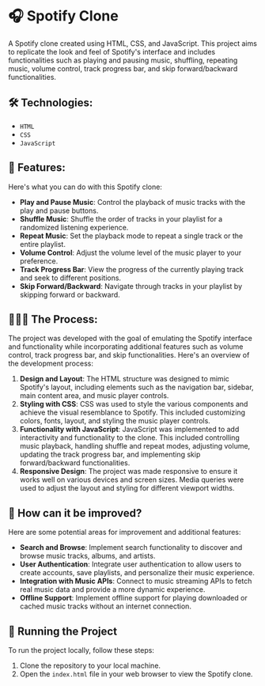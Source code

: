 # 🎧 Spotify Clone
A Spotify clone created using HTML, CSS, and JavaScript. This project aims to replicate the look and feel of Spotify's interface and includes functionalities such as playing and pausing music, shuffling, repeating music, volume control, track progress bar, and skip forward/backward functionalities.

## 🛠️ Technologies:
- `HTML`
- `CSS`
- `JavaScript`

## 🚀 Features:
Here's what you can do with this Spotify clone:

- **Play and Pause Music**: Control the playback of music tracks with the play and pause buttons.
- **Shuffle Music**: Shuffle the order of tracks in your playlist for a randomized listening experience.
- **Repeat Music**: Set the playback mode to repeat a single track or the entire playlist.
- **Volume Control**: Adjust the volume level of the music player to your preference.
- **Track Progress Bar**: View the progress of the currently playing track and seek to different positions.
- **Skip Forward/Backward**: Navigate through tracks in your playlist by skipping forward or backward.

## 👩🏽‍🍳 The Process:
The project was developed with the goal of emulating the Spotify interface and functionality while incorporating additional features such as volume control, track progress bar, and skip functionalities. Here's an overview of the development process:

1. **Design and Layout**: The HTML structure was designed to mimic Spotify's layout, including elements such as the navigation bar, sidebar, main content area, and music player controls.
2. **Styling with CSS**: CSS was used to style the various components and achieve the visual resemblance to Spotify. This included customizing colors, fonts, layout, and styling the music player controls.
3. **Functionality with JavaScript**: JavaScript was implemented to add interactivity and functionality to the clone. This included controlling music playback, handling shuffle and repeat modes, adjusting volume, updating the track progress bar, and implementing skip forward/backward functionalities.
4. **Responsive Design**: The project was made responsive to ensure it works well on various devices and screen sizes. Media queries were used to adjust the layout and styling for different viewport widths.

## 💭 How can it be improved?
Here are some potential areas for improvement and additional features:

- **Search and Browse**: Implement search functionality to discover and browse music tracks, albums, and artists.
- **User Authentication**: Integrate user authentication to allow users to create accounts, save playlists, and personalize their music experience.
- **Integration with Music APIs**: Connect to music streaming APIs to fetch real music data and provide a more dynamic experience.
- **Offline Support**: Implement offline support for playing downloaded or cached music tracks without an internet connection.

## 🚦 Running the Project
To run the project locally, follow these steps:

1. Clone the repository to your local machine.
2. Open the `index.html` file in your web browser to view the Spotify clone.
